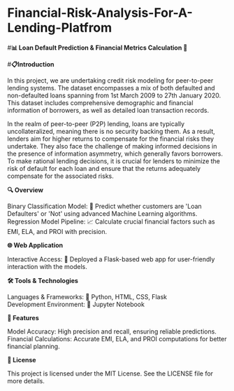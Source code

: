 # Financial-Risk-Analysis-For-A-Lending-Platfrom
#**📊 Loan Default Prediction &amp; Financial Metrics Calculation 🚀**

#**📋Introduction**

In this project, we are undertaking credit risk modeling for peer-to-peer lending systems. The dataset encompasses a mix of both defaulted and non-defaulted loans spanning from 1st March 2009 to 27th January 2020. This dataset includes comprehensive demographic and financial information of borrowers, as well as detailed loan transaction records.

In the realm of peer-to-peer (P2P) lending, loans are typically uncollateralized, meaning there is no security backing them. As a result, lenders aim for higher returns to compensate for the financial risks they undertake. They also face the challenge of making informed decisions in the presence of information asymmetry, which generally favors borrowers. To make rational lending decisions, it is crucial for lenders to minimize the risk of default for each loan and ensure that the returns adequately compensate for the associated risks.

**🔍 Overview**

Binary Classification Model: 🏦 Predict whether customers are 'Loan Defaulters' or 'Not' using advanced Machine Learning algorithms.      
Regression Model Pipeline: 📈 Calculate crucial financial factors such as EMI, ELA, and PROI with precision.


**🌐 Web Application**

Interactive Access: 🌟 Deployed a Flask-based web app for user-friendly interaction with the models.


**🛠️ Tools & Technologies**

Languages & Frameworks: 🐍 Python, HTML, CSS, Flask      
Development Environment: 📓 Jupyter Notebook


**🎯 Features**

Model Accuracy: High precision and recall, ensuring reliable predictions.
Financial Calculations: Accurate EMI, ELA, and PROI computations for better financial planning.

**📜 License**

This project is licensed under the MIT License. See the LICENSE file for more details.
